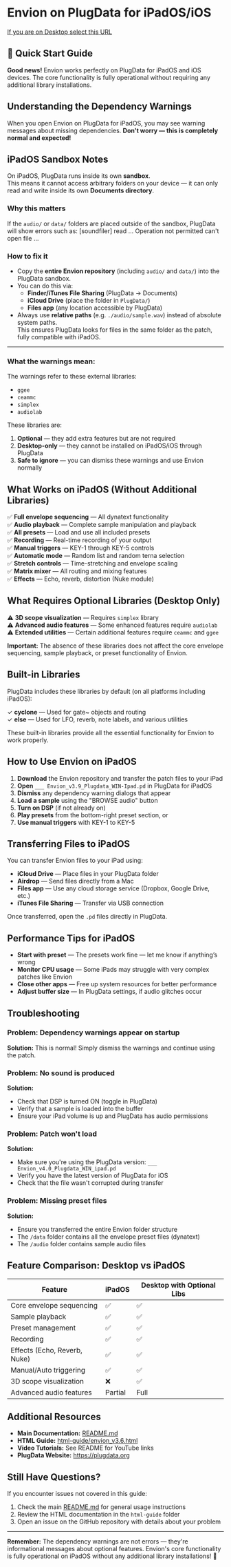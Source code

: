 # Envion on PlugData for iPadOS/iOS

[If you are on Desktop select this URL](https://www.peamarte.it/env/envion_v3.6.html)

## 📱 Quick Start Guide

**Good news!** Envion works perfectly on PlugData for iPadOS and iOS devices. The core functionality is fully operational without requiring any additional library installations.

## Understanding the Dependency Warnings

When you open Envion on PlugData for iPadOS, you may see warning messages about missing dependencies. **Don't worry — this is completely normal and expected!**
## iPadOS Sandbox Notes

On iPadOS, PlugData runs inside its own **sandbox**.  
This means it cannot access arbitrary folders on your device — it can only read and write inside its own **Documents directory**.  

### Why this matters
If the `audio/` or `data/` folders are placed outside of the sandbox, PlugData will show errors such as:
[soundfiler] read ... Operation not permitted
can't open file ...

### How to fix it
- Copy the **entire Envion repository** (including `audio/` and `data/`) into the PlugData sandbox.  
- You can do this via:
  - **Finder/iTunes File Sharing** (PlugData → Documents)  
  - **iCloud Drive** (place the folder in `PlugData/`)  
  - **Files app** (any location accessible by PlugData)  
- Always use **relative paths** (e.g. `./audio/sample.wav`) instead of absolute system paths.  
  This ensures PlugData looks for files in the same folder as the patch, fully compatible with iPadOS.

---


### What the warnings mean:

The warnings refer to these external libraries:
- `ggee`
- `ceammc`
- `simplex`
- `audiolab`

These libraries are:
1. **Optional** — they add extra features but are not required
2. **Desktop-only** — they cannot be installed on iPadOS/iOS through PlugData
3. **Safe to ignore** — you can dismiss these warnings and use Envion normally

## What Works on iPadOS (Without Additional Libraries)

✅ **Full envelope sequencing** — All dynatext functionality  
✅ **Audio playback** — Complete sample manipulation and playback  
✅ **All presets** — Load and use all included presets  
✅ **Recording** — Real-time recording of your output  
✅ **Manual triggers** — KEY-1 through KEY-5 controls  
✅ **Automatic mode** — Random list and random terna selection  
✅ **Stretch controls** — Time-stretching and envelope scaling  
✅ **Matrix mixer** — All routing and mixing features  
✅ **Effects** — Echo, reverb, distortion (Nuke module)  

## What Requires Optional Libraries (Desktop Only)

⚠️ **3D scope visualization** — Requires `simplex` library  
⚠️ **Advanced audio features** — Some enhanced features require `audiolab`  
⚠️ **Extended utilities** — Certain additional features require `ceammc` and `ggee`

**Important:** The absence of these libraries does not affect the core envelope sequencing, sample playback, or preset functionality of Envion.

## Built-in Libraries

PlugData includes these libraries by default (on all platforms including iPadOS):

✓ **cyclone** — Used for gate~ objects and routing  
✓ **else** — Used for LFO, reverb, note labels, and various utilities  

These built-in libraries provide all the essential functionality for Envion to work properly.

## How to Use Envion on iPadOS

1. **Download** the Envion repository and transfer the patch files to your iPad
2. **Open** `___ Envion_v3.9_Plugdata_WIN-Ipad.pd` in PlugData for iPadOS
3. **Dismiss** any dependency warning dialogs that appear
4. **Load a sample** using the "BROWSE audio" button
5. **Turn on DSP** (if not already on)
6. **Play presets** from the bottom-right preset section, or
7. **Use manual triggers** with KEY-1 to KEY-5

## Transferring Files to iPadOS

You can transfer Envion files to your iPad using:
- **iCloud Drive** — Place files in your PlugData folder
- **Airdrop** — Send files directly from a Mac
- **Files app** — Use any cloud storage service (Dropbox, Google Drive, etc.)
- **iTunes File Sharing** — Transfer via USB connection

Once transferred, open the `.pd` files directly in PlugData.

## Performance Tips for iPadOS
- **Start with preset** — The presets work fine — let me know if anything’s wrong
- **Monitor CPU usage** — Some iPads may struggle with very complex patches like Envion
- **Close other apps** — Free up system resources for better performance
- **Adjust buffer size** — In PlugData settings, if audio glitches occur

## Troubleshooting

### Problem: Dependency warnings appear on startup
**Solution:** This is normal! Simply dismiss the warnings and continue using the patch.

### Problem: No sound is produced
**Solution:** 
- Check that DSP is turned ON (toggle in PlugData)
- Verify that a sample is loaded into the buffer
- Ensure your iPad volume is up and PlugData has audio permissions

### Problem: Patch won't load
**Solution:**
- Make sure you're using the PlugData version: `___ Envion_v4.0_Plugdata_WIN_ipad.pd`
- Verify you have the latest version of PlugData for iOS
- Check that the file wasn't corrupted during transfer

### Problem: Missing preset files
**Solution:**
- Ensure you transferred the entire Envion folder structure
- The `/data` folder contains all the envelope preset files (dynatext)
- The `/audio` folder contains sample audio files

## Feature Comparison: Desktop vs iPadOS

| Feature | iPadOS | Desktop with Optional Libs |
|---------|--------|---------------------------|
| Core envelope sequencing | ✅ | ✅ |
| Sample playback | ✅ | ✅ |
| Preset management | ✅ | ✅ |
| Recording | ✅ | ✅ |
| Effects (Echo, Reverb, Nuke) | ✅ | ✅ |
| Manual/Auto triggering | ✅ | ✅ |
| 3D scope visualization | ❌ | ✅ |
| Advanced audio features | Partial | Full |

## Additional Resources

- **Main Documentation:** [README.md](README.md)
- **HTML Guide:** [html-guide/envion_v3.6.html](html-guide/envion_v3.6.html)
- **Video Tutorials:** See README for YouTube links
- **PlugData Website:** https://plugdata.org

## Still Have Questions?

If you encounter issues not covered in this guide:
1. Check the main [README.md](README.md) for general usage instructions
2. Review the HTML documentation in the `html-guide` folder
3. Open an issue on the GitHub repository with details about your problem

---

**Remember:** The dependency warnings are not errors — they're informational messages about optional features. Envion's core functionality is fully operational on iPadOS without any additional library installations! 🎵
